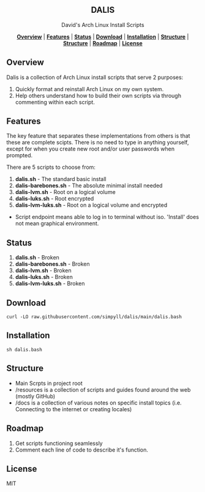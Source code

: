 <h2 align="center">
DALIS
</h2>
<p align="center">
David's Arch Linux Install Scripts
</p>

<p align="center">
<b><a href="#overview">Overview</a></b>
|
<b><a href="#features">Features</a></b>
|
<b><a href="#status">Status</a></b>
|
<b><a href="#download">Download</a></b>
|
<b><a href="#installation">Installation</a></b>
|
<b><a href="#structure">Structure</a></b>
|
<b><a href="#structure">Structure</a></b>
|
<b><a href="#roadmap">Roadmap</a></b>
|
<b><a href="#license">License</a></b>
</p>


## Overview 

Dalis is a collection of Arch Linux install scripts that serve 2 purposes:

1. Quickly format and reinstall Arch Linux on my own system.
1. Help others understand how to build their own scripts via through commenting within each script.

## Features 

The key feature that separates these implementations from others is that these are complete scipts. There is no need to type in anything yourself, except for when you create new root and/or user passwords when prompted. 

There are 5 scripts to choose from:
1. <b>dalis.sh</b> - The standard basic install
1. <b>dalis-barebones.sh</b> - The absolute minimal install needed
1. <b>dalis-lvm.sh</b> - Root on a logical volume
1. <b>dalis-luks.sh</b> - Root encrypted
1. <b>dalis-lvm-luks.sh</b> - Root on a logical volume and encrypted

- Script endpoint means able to log in to terminal without iso. 'Install' does not mean graphical environment.

## Status 

1. <b>dalis.sh</b> - Broken
1. <b>dalis-barebones.sh</b> - Broken
1. <b>dalis-lvm.sh</b> - Broken
1. <b>dalis-luks.sh</b> - Broken
1. <b>dalis-lvm-luks.sh</b> - Broken


## Download

```
curl -LO raw.githubusercontent.com/simpyll/dalis/main/dalis.bash
```

## Installation

```
sh dalis.bash
```

## Structure 

- Main Scrpts in project root 
- /resources is a collection of scripts and guides found around the web (mostly GitHub)
- /docs is a collection of various notes on specific install topics (i.e. Connecting to the internet or creating locales)

## Roadmap 

1. Get scripts functioning seamlessly 
1. Comment each line of code to describe it's function.

## License

MIT
